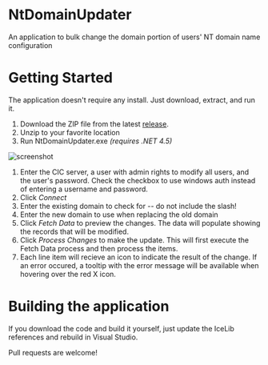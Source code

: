# NtDomainUpdater
An application to bulk change the domain portion of users' NT domain name configuration

# Getting Started
The application doesn't require any install. Just download, extract, and run it.

1. Download the ZIP file from the latest [release](https://github.com/InteractiveIntelligence/NtDomainUpdater/releases).
2. Unzip to your favorite location
3. Run NtDomainUpdater.exe _(requires .NET 4.5)_

![screenshot](https://raw.githubusercontent.com/InteractiveIntelligence/NtDomainUpdater/master/resources/screenshot.png)

1. Enter the CIC server, a user with admin rights to modify all users, and the user's password. Check the checkbox to use windows auth instead of entering a username and password.
2. Click _Connect_
3. Enter the existing domain to check for -- do not include the slash!
4. Enter the new domain to use when replacing the old domain
5. Click _Fetch Data_ to preview the changes. The data will populate showing the records that will be modified.
6. Click _Process Changes_ to make the update. This will first execute the Fetch Data process and then process the items. 
7. Each line item will recieve an icon to indicate the result of the change. If an error occured, a tooltip with the error message will be available when hovering over the red X icon.

# Building the application
If you download the code and build it yourself, just update the IceLib references and rebuild in Visual Studio. 

Pull requests are welcome!
